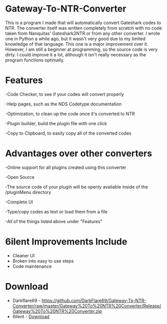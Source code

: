 # Gateway-To-NTR-Converter

This is a program I made that will automatically convert Gateshark codes to NTR. The converter itself was written completely from scratch with no code taken from Nanquitas' Gateshark2NTR or from any other converter. I wrote one in Python a while ago, but it wasn't very good due to my limited knowledge of that language. This one is a major improvement over it. However, I am still a beginner at programming, so the source code is very dirty. I could improve it a lot, although it isn't really necessary as the program functions optimally.

# Features
-Code Checker, to see if your codes will convert properly

-Help pages, such as the NDS Codetype documentation

-Optimization, to clean up the code once it's converted to NTR

-Plugin builder, build the plugin file with one click

-Copy to Clipboard, to easily copy all of the converted codes


# Advantages over other converters
-Online support for all plugins created using this converter

-Open Source

-The source code of your plugin will be openly available inside of the /pluginMenu directory

-Complete UI

-Type/copy codes as text or load them from a file

-All of the things listed above under "Features"

# 6ilent Improvements Include
* Cleaner UI
* Broken into easy to use steps
* Code maintenance

# Download
* Darkflare69 - https://github.com/DarkFlare69/Gateway-To-NTR-Converter/raw/master/Gateway%20To%20NTR%20Converter/Release/Gateway%20To%20NTR%20Converter.zip
* 6ilent - [Download](https://raw.githubusercontent.com/6ilent/Gateway-To-NTR-Converter/master/Gateway2NTR/Gateway2NTR/bin/Debug/Gateway2NTR.zip)

